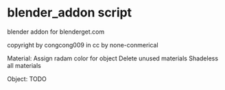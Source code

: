 blender_addon script
=============

blender addon for blenderget.com

copyright by congcong009 in cc by none-conmerical 

Material:
Assign radam color for object
Delete unused materials
Shadeless all materials

Object:
TODO
